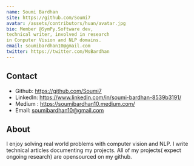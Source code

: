 ```yaml
---
name: Soumi Bardhan
site: https://github.com/Soumi7
avatar: /assets/contributors/huan/avatar.jpg
bio: Member @SymPy.Software dev, 
technical writer, involved in research
in Conputer Vision and NLP domains.
email: soumibardhan10@gmail.com
twitter: https://twitter.com/MsBardhan 
---
```


## Contact

- Github: <https://github.com/Soumi7>
- LinkedIn: <https://www.linkedin.com/in/soumi-bardhan-8539b3191/>
- Medium : <https://soumibardhan10.medium.com/>
- Email: <soumibardhan10@gmail.com>

## About

I enjoy solving real world problems with 
computer vision and NLP. I write technical
articles documenting my projects. All of
my projects( expect ongoing research) are 
opensourced on my github.
